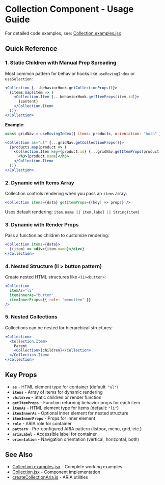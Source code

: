 # Collection Component - Usage Guide

For detailed code examples, see: [Collection.examples.jsx](./Collection.examples.jsx)

## Quick Reference

### 1. Static Children with Manual Prop Spreading

Most common pattern for behavior hooks like `useRovingIndex` or `useSelection`:

```jsx
<Collection {...behaviorHook.getCollectionProps()}>
  {items.map(item => (
    <Collection.Item {...behaviorHook.getItemProps(item.id)}>
      {content}
    </Collection.Item>
  ))}
</Collection>
```

**Example:**
```jsx
const gridNav = useRovingIndex({ items: products, orientation: "both" });

<Collection as="ul" {...gridNav.getCollectionProps()}>
  {products.map(product => (
    <Collection.Item key={product.id} {...gridNav.getItemProps(product.id)}>
      <h3>{product.name}</h3>
    </Collection.Item>
  ))}
</Collection>
```

### 2. Dynamic with Items Array

Collection controls rendering when you pass an `items` array:

```jsx
<Collection items={data} getItemProps={(key) => props} />
```

Uses default rendering: `item.name || item.label || String(item)`

### 3. Dynamic with Render Props

Pass a function as children to customize rendering:

```jsx
<Collection items={data}>
  {(item) => <div>{item.name}</div>}
</Collection>
```

### 4. Nested Structure (li > button pattern)

Create nested HTML structures like `<li><button>`:

```jsx
<Collection
  itemAs="li"
  itemInnerAs="button"
  itemInnerProps={{ role: "menuitem" }}
/>
```

### 5. Nested Collections

Collections can be nested for hierarchical structures:

```jsx
<Collection>
  <Collection.Item>
    Parent
    <Collection>{children}</Collection>
  </Collection.Item>
</Collection>
```

## Key Props

- **`as`** - HTML element type for container (default: `"ul"`)
- **`items`** - Array of items for dynamic rendering
- **`children`** - Static children or render function
- **`getItemProps`** - Function returning behavior props for each item
- **`itemAs`** - HTML element type for items (default: `"li"`)
- **`itemInnerAs`** - Optional inner element for nested structure
- **`itemInnerProps`** - Props for inner element
- **`role`** - ARIA role for container
- **`pattern`** - Pre-configured ARIA pattern (listbox, menu, grid, etc.)
- **`ariaLabel`** - Accessible label for container
- **`orientation`** - Navigation orientation (vertical, horizontal, both)

## See Also

- [Collection.examples.jsx](./Collection.examples.jsx) - Complete working examples
- [Collection.jsx](./Collection.jsx) - Component implementation
- [createCollectionAria.js](./utils/createCollectionAria.js) - ARIA utilities
